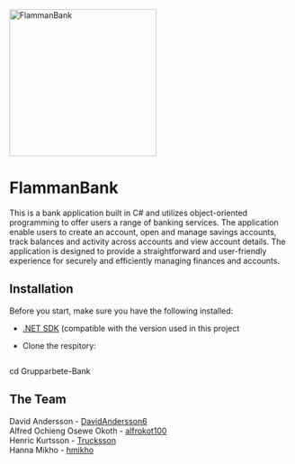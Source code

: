 <img width="261" alt="FlammanBank" src="https://github.com/user-attachments/assets/64210aac-7fa9-4c27-9d95-18a62871895a">

# FlammanBank
This is a bank application built in C# and utilizes object-oriented programming to offer users a range of banking services. The application enable users to create an account, open and manage savings accounts, track balances and activity across accounts and view account details.
The application is designed to provide a straightforward and user-friendly experience for securely and efficiently managing finances and accounts.

## Installation

Before you start, make sure you have the following installed:
- [.NET SDK](https://dotnet.microsoft.com/download/dotnet) (compatible with the version used in this project

- Clone the respitory:
  ```bash git clone https://github.com/DavidAndersson6/Grupparbete-Bank.git  

cd Grupparbete-Bank






## The Team
David Andersson - [DavidAndersson6](https://github.com/DavidAndersson6)  
Alfred Ochieng Osewe Okoth - [alfrokot100](https://github.com/alfrokot100)  
Henric Kurtsson - [Trucksson](https://github.com/Trucksson)  
Hanna Mikho - [hmikho](https://github.com/hmikho)  

